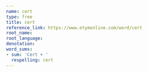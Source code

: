 ```yaml
---
name: cert
type: free
title: cert
reference_link: https://www.etymonline.com/word/cert
root_name: 
root_language: 
denotation: 
word_sums:
- sum: 'Cert + '
  respelling: cert
---
```

